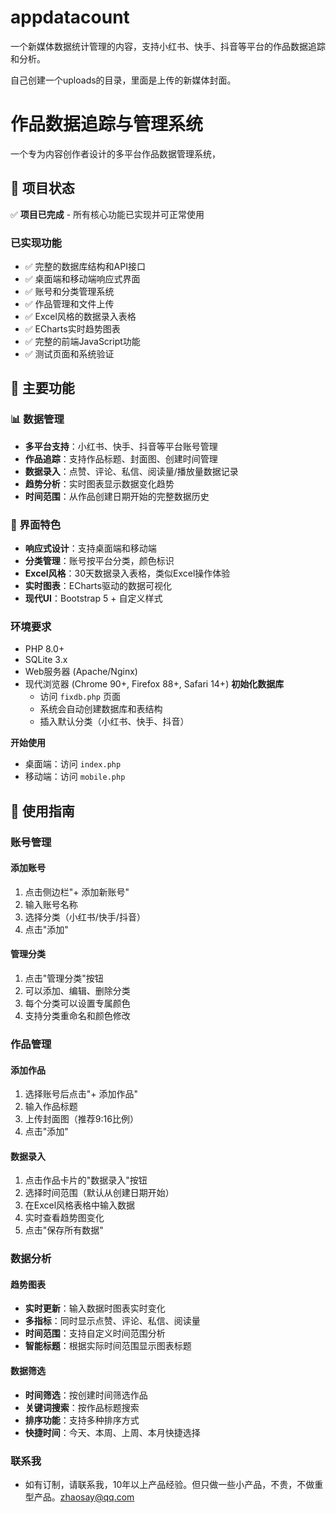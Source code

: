 # appdatacount

一个新媒体数据统计管理的内容，支持小红书、快手、抖音等平台的作品数据追踪和分析。

自己创建一个uploads的目录，里面是上传的新媒体封面。

# 作品数据追踪与管理系统

一个专为内容创作者设计的多平台作品数据管理系统，

## 🚀 项目状态

✅ **项目已完成** - 所有核心功能已实现并可正常使用

### 已实现功能
- ✅ 完整的数据库结构和API接口
- ✅ 桌面端和移动端响应式界面
- ✅ 账号和分类管理系统
- ✅ 作品管理和文件上传
- ✅ Excel风格的数据录入表格
- ✅ ECharts实时趋势图表
- ✅ 完整的前端JavaScript功能
- ✅ 测试页面和系统验证

## 🌟 主要功能

### 📊 数据管理
- **多平台支持**：小红书、快手、抖音等平台账号管理
- **作品追踪**：支持作品标题、封面图、创建时间管理
- **数据录入**：点赞、评论、私信、阅读量/播放量数据记录
- **趋势分析**：实时图表显示数据变化趋势
- **时间范围**：从作品创建日期开始的完整数据历史

### 🎨 界面特色
- **响应式设计**：支持桌面端和移动端
- **分类管理**：账号按平台分类，颜色标识
- **Excel风格**：30天数据录入表格，类似Excel操作体验
- **实时图表**：ECharts驱动的数据可视化
- **现代UI**：Bootstrap 5 + 自定义样式


### 环境要求
- PHP 8.0+
- SQLite 3.x
- Web服务器 (Apache/Nginx)
- 现代浏览器 (Chrome 90+, Firefox 88+, Safari 14+)
 **初始化数据库**
   - 访问 `fixdb.php` 页面
   - 系统会自动创建数据库和表结构
   - 插入默认分类（小红书、快手、抖音）

 **开始使用**
   - 桌面端：访问 `index.php`
   - 移动端：访问 `mobile.php`

## 📱 使用指南

### 账号管理

#### 添加账号
1. 点击侧边栏"+ 添加新账号"
2. 输入账号名称
3. 选择分类（小红书/快手/抖音）
4. 点击"添加"

#### 管理分类
1. 点击"管理分类"按钮
2. 可以添加、编辑、删除分类
3. 每个分类可以设置专属颜色
4. 支持分类重命名和颜色修改

### 作品管理

#### 添加作品
1. 选择账号后点击"+ 添加作品"
2. 输入作品标题
3. 上传封面图（推荐9:16比例）
4. 点击"添加"

#### 数据录入
1. 点击作品卡片的"数据录入"按钮
2. 选择时间范围（默认从创建日期开始）
3. 在Excel风格表格中输入数据
4. 实时查看趋势图变化
5. 点击"保存所有数据"

### 数据分析

#### 趋势图表
- **实时更新**：输入数据时图表实时变化
- **多指标**：同时显示点赞、评论、私信、阅读量
- **时间范围**：支持自定义时间范围分析
- **智能标题**：根据实际时间范围显示图表标题

#### 数据筛选
- **时间筛选**：按创建时间筛选作品
- **关键词搜索**：按作品标题搜索
- **排序功能**：支持多种排序方式
- **快捷时间**：今天、本周、上周、本月快捷选择
  
### 联系我
- 如有订制，请联系我，10年以上产品经验。但只做一些小产品，不贵，不做重型产品。zhaosay@qq.com
